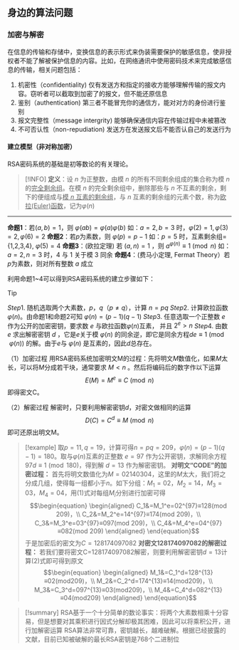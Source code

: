 
## 身边的算法问题
### 加密与解密
在信息的传输和存储中，变换信息的表示形式来伪装需要保护的敏感信息，使非授权者不能了解被保护信息的内容。比如，在网络通讯中使用密码技术来完成敏感信息的传输，相关问题包括：
1. 机密性（confidentiality)
	仅有发送方和指定的接收方能够理解传输的报文内容。窃听者可以截取到加密了的报文，但不能还原信息
2. 鉴别（authentication)
	第三者不能冒充你的通信方，能对对方的身份进行鉴别
3. 报文完整性（message intergrity)
	能够确保通信内容在传输过程中未被篡改
4. 不可否认性（non-repudiation)
	发送方在发送报文后不能否认自己的发送行为

#### 建立模型（非对称加密）
RSA密码系统的基础是初等数论的有关理论。

> [!INFO]
>  **定义**：设 $n$ 为正整数，由模 $n$ 的所有不同剩余组成的集合称为模 $n$ 的<u>完全剩余组</u>。在模 $n$ 的完全剩余组中，删除那些与 $n$ 不互素的剩余，剩下的便组成与<u>模 $n$ 互素的剩余组</u>，与 $n$ 互素的剩余组的元素个数，称为<u>欧拉(Euler)函数</u>，记为$φ(n)$
****

**命题1**：若$(a,b)=1$，则 $\varphi(ab)=\varphi(a)\varphi(b)$
如：$a=2, b=3$ 时，$φ(2)=1, φ(3)=2, φ(6)=2$
**命题2**：若$p$为素数，则  $\varphi(p)=p-1$
如：$p=5$ 时，互素剩余组={1,2,3,4}, $φ(5)=4$
**命题3**：(欧拉定理) 若 $(a,n)=1$ ，则 $a^{\varphi(n)} ≡ 1 \pmod n$
如：$a=2, n=3$ 时，$4$ 与 $1$ 关于模 $3$ 同余
**命题4**：(费马小定理, Fermat Theory）若$p$为素数，则对所有整数 $a$ 成立

利用命题1~4可以得到RSA密码系统的建立步骤如下：
> [!TIP] 
> $Step1.$ 随机选取两个大素数，$p，q（p≠q）$，计算 $n = pq$
> $Step2.$ 计算欧拉函数 $\varphi(n)$。由命题1和命题2可知 $φ(n)=(p−1)(q−1)$
> $Step3.$ 任意选取一个正整数 $e$ 作为公开的加密密钥，要求数 $e$ 与欧拉函数$\varphi(n)$互素， 并且 $2^e > n$
>  $Step4.$ 由数 $e$ 求出解密密钥 $d$ ，它是$e$关于模 $\varphi(n)$ 的同余逆，即它是同余方程$de ≡ 1 \pmod{\varphi(n)}$ 的解。由于$e$与 $\varphi(n)$ 是互素的，因此$d$总存在。

（1）加密过程
用RSA密码系统加密明文M的过程：先将明文$M$数值化，如果$M$太长，可以将$M$分成若干块，通常要求 $M<n$ 。然后将编码后的数字作以下运算$$E(M)=M^e≡C\pmod n$$即得密文C。

（2）解密过程
解密时，只要利用解密密钥$d$，对密文做相同的运算$$D(C)=C^d≡M \pmod n$$即可还原出明文M。

> [!example]
> 取$p=11, q=19$，计算可得$n=pq=209$，$φ(n)=(p−1)(q−1)=180$。取与$φ(n)$互素的正整数  $e=97$ 作为公开密钥，求解同余方程$97 d≡1\pmod{180}$，得到解  $d=13$  作为解密密钥。
> **对明文“CODE”的加密过程：**
>首先将明文数值化为$M=02140304$，这里的$M$太大，我们将之分成几组，使得每一组都小于$n$。如下分组：$M_1=02， M_2=14， M_3=03， M_4=04$，用(1)式对每组$M_i$分别进行加密可得
>$$\begin{equation}
>	\begin{aligned}
>		C_1&=M_1^e=02^{97}≡128(mod 209)，\\
>		C_2&=M_2^e=14^{97}≡174(mod 209)，\\
>		C_3&=M_3^e=03^{97}≡097(mod 209)，\\
>		C_4&=M_4^e=04^{97}≡082(mod 209)
>	\end{aligned}
>\end{equation}$$
>于是加密后的密文为$C=128174097082$
>**对密文128174097082的解密过程：**
>若我们要将密文C=128174097082解密，则要利用解密密钥$d=13$计算(2)式即可得到原文
> $$\begin{equation}
>	\begin{aligned}
>		M_1&=C_1^d=128^{13}≡02(mod209)，\\
>		M_2&=C_2^d=174^{13}≡14(mod209)，\\
>		M_3&=C_3^d=097^{13}≡03(mod209)，\\
>		M_4&=C_4^d=082^{13}≡04(mod209)
>	\end{aligned}
>\end{equation}$$

> [!summary]
> RSA基于一个十分简单的数论事实：将两个大素数相乘十分容易，但是想要对其乘积进行因式分解却极其困难，因此可以将乘积公开，进行加解密运算
> RSA算法非常可靠，密钥越长，越难破解。根据已经披露的文献，目前已知被破解的最长RSA密钥是768个二进制位
